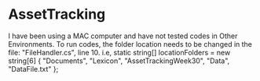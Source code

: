 # AssetTracking

I have been using a MAC computer and have not tested codes in Other Environments. To run codes, the folder location needs to be changed in the file: "FileHandler.cs", line 10. 
i.e, static string[] locationFolders = new string[6] { "Documents", "Lexicon", "AssetTrackingWeek30", "Data", "DataFile.txt" };

